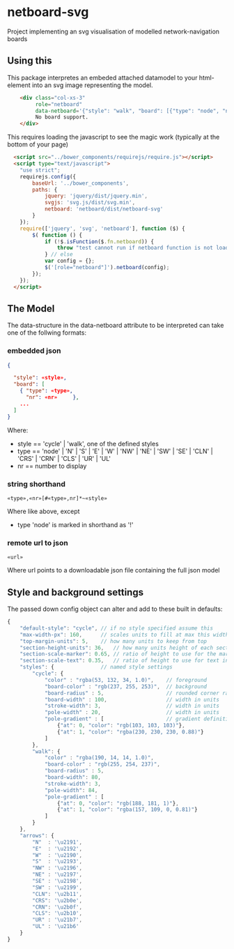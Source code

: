 # netboard-svg

Project implementing an svg visualisation of modelled network-navigation boards


## Using this

This package interpretes an embeded attached datamodel to your html-element into an svg image representing the model.

``` html
    <div class="col-xs-3" 
         role="netboard" 
         data-netboard='{"style": "walk", "board": [{"type": "node", "nr": 45}, {"type": "N", "nr": 33}, {"type": "CLS", "nr": 17}]}'>
         No board support.
    </div>
```

This requires loading the javascript to see the magic work (typically at the bottom of your page)

``` html
  <script src="../bower_components/requirejs/require.js"></script>
  <script type="text/javascript">
    "use strict";
    requirejs.config({
        baseUrl: '../bower_components',
        paths: {
            jquery: 'jquery/dist/jquery.min', 
            svgjs: 'svg.js/dist/svg.min',
            netboard: 'netboard/dist/netboard-svg'
        }
    });
    require(['jquery', 'svg', 'netboard'], function ($) {
        $( function () {
            if (!$.isFunction($.fn.netboard)) {
                throw "test cannot run if netboard function is not loaded.";
            } // else
            var config = {};
            $('[role="netboard"]').netboard(config);
        });
    });
  </script>
```


## The Model

The data-structure in the data-netboard attribute to be interpreted can take one of the follwing formats:

### embedded json

``` json
{

  "style": «style», 
  "board": [
    { "type": «type», 
      "nr": «nr»     },
    ...
  ]
}
```

Where:
* style == 'cycle' | 'walk', one of the defined styles
* type == 'node' | 'N' | 'S' | 'E' | 'W' | 'NW' | 'NE' | 'SW' | 'SE' | 'CLN' | 'CRS' | 'CRN' | 'CLS' | 'UR' | 'UL'
* nr == number to display

### string shorthand

```
«type»,«nr»[#«type»,nr]*~«style»
```

Where like above, except
* type 'node' is marked in shorthand as '!'

### remote url to json

```
«url»
```

Where url points to a downloadable json file containing the full json model


## Style and background settings

The passed down config object can alter and add to these built in defaults:

```js
{
    "default-style": "cycle", // if no style specified assume this
    "max-width-px": 160,      // scales units to fill at max this width in px
    "top-margin-units": 5,    // how many units to keep from top
    "section-height-units": 36,   // how many units height of each section
    "section-scale-marker": 0.65, // ratio of height to use for the marker
    "section-scale-text": 0.35,   // ratio of height to use for text inside the marker
    "styles": {               // named style settings
        "cycle": {
            "color" : "rgba(53, 132, 34, 1.0)",    // foreground
            "board-color" : "rgb(237, 255, 253)",  // background
            "board-radius" : 5,                    // rounded corner radius in units
            "board-width" : 100,                   // width in units
            "stroke-width": 3,                     // width in units
            "pole-width" : 20,                     // width in units
            "pole-gradient" : [                    // gradient definition
                {"at": 0, "color": "rgb(103, 103, 103)"},
                {"at": 1, "color": "rgba(230, 230, 230, 0.88)"}
            ]
        },
        "walk": {
            "color" : "rgba(190, 14, 14, 1.0)",
            "board-color" : "rgb(255, 254, 237)",
            "board-radius" : 5,
            "board-width": 80,
            "stroke-width": 3,
            "pole-width": 84,
            "pole-gradient" : [
                {"at": 0, "color": "rgb(188, 181, 1)"},
                {"at": 1, "color": "rgba(157, 109, 0, 0.81)"}
            ]
        }
    },
    "arrows": {
        "N"  : '\u2191',
        "E"  : '\u2192',
        "W"  : '\u2190',
        "S"  : '\u2193',
        "NW" : '\u2196',
        "NE" : '\u2197',
        "SE" : '\u2198',
        "SW" : '\u2199',
        "CLN": '\u2b11',
        "CRS": '\u2b0e',
        "CRN": '\u2b0f',
        "CLS": '\u2b10',
        "UR" : '\u21b7',
        "UL" : '\u21b6'
    }
}
```

